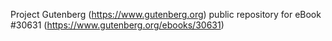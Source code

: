 Project Gutenberg (https://www.gutenberg.org) public repository for eBook #30631 (https://www.gutenberg.org/ebooks/30631)
